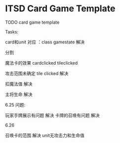 # ITSD Card Game Template

TODO card game template

Tasks:

card和unit 对应 ：class gamestate 解决

分割

魔法卡的效果 cardclicked  tileclicked

攻击范围未确定 tile clicked 解决

扣魔法值 解决

主将生命 解决
 

6.25 问题:

玩家手牌展示有问题 解决
卡牌的召唤有问题 解决


6.26

召唤卡的范围 解决
unit无攻击力和生命值 

